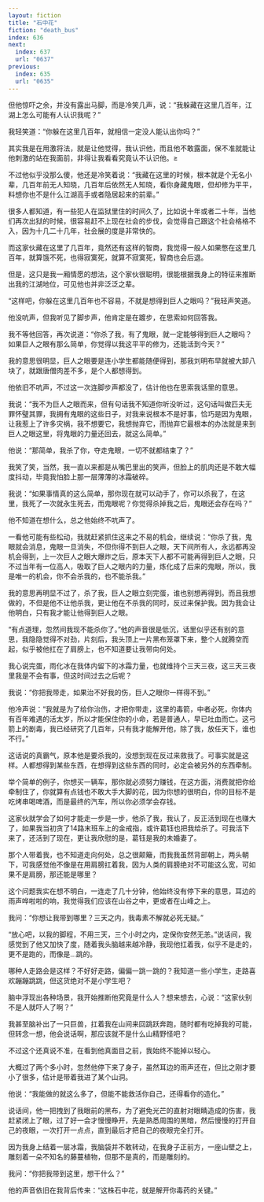 ```yaml
---
layout: fiction
title: "石中花"
fiction: "death_bus"
index: 636
next:
  index: 637
  url: "0637"
previous:
  index: 635
  url: "0635"
---
```

但他惊吓之余，并没有露出马脚，而是冷笑几声，说：“我躲藏在这里几百年，江湖上怎么可能有人认识我呢？”

我轻笑道：“你躲在这里几百年，就相信一定没人能认出你吗？”

其实我是在用激将法，就是让他觉得，我认识他，而且他不敢露面，保不准就能让他刺激的站在我面前，非得让我看看究竟认不认识他。≥

不过他似乎没那么傻，他还是冷笑着说：“我藏在这里的时候，根本就是个无名小辈，几百年前无人知晓，几百年后依然无人知晓，看你身藏鬼眼，但却修为平平，料想你也不是什么江湖高手或者隐居起来的前辈。”

很多人都知道，有一些犯人在监狱里住的时间久了，比如说十年或者二十年，当他们再次出狱的时候，很容易赶不上现在社会的步伐，会觉得自己跟这个社会格格不入，因为十几二十几年，社会展的度是非常快的。

而这家伙藏在这里了几百年，竟然还有这样的智商，我觉得一般人如果憋在这里几百年，就算饿不死，也得寂寞死，就算不寂寞死，智商也会后退。

但是，这只是我一厢情愿的想法，这个家伙很聪明，很能根据我身上的特征来推断出我的江湖地位，可见他也并非泛泛之辈。

“这样吧，你躲在这里几百年也不容易，不就是想得到巨人之眼吗？”我轻声笑道。

他没吭声，但我听见了脚步声，他肯定是在踱步，在思索如何回答我。

我不等他回答，再次说道：“你杀了我，有了鬼眼，就一定能够得到巨人之眼吗？如果巨人之眼有那么简单，你觉得以我这平平的修为，还能活到今天？”

我的意思很明显，巨人之眼要是连小学生都能随便得到，那我刘明布早就被大卸八块了，就跟唐僧肉差不多，是个人都想得到。

他依旧不吭声，不过这一次连脚步声都没了，估计他也在思索我话里的意思。

我说：“我不为巨人之眼而来，但有句话我不知道你听没听过，这句话叫做匹夫无罪怀璧其罪，我拥有鬼眼的这些日子，对我来说根本不是好事，恰巧是因为鬼眼，让我惹上了许多灾祸，我不想要它，我想抛弃它，而抛弃它最根本的办法就是来到巨人之眼这里，将鬼眼的力量还回去，就这么简单。”

他说：“那简单，我杀了你，夺走鬼眼，一切不就都结束了？”

我笑了笑，当然，我一直以来都是从嘴巴里出的笑声，但脸上的肌肉还是不敢大幅度抖动，毕竟我怕脸上那一层薄薄的冰霜破碎。

我说：“如果事情真的这么简单，那你现在就可以动手了，你可以杀我了，在这里，我死了一次就永生死去，而鬼眼呢？你觉得杀掉我之后，鬼眼还会存在吗？”

他不知道在想什么，总之他始终不吭声了。

一看他可能有些松动，我就赶紧抓住这来之不易的机会，继续说：“你杀了我，鬼眼就会消息，鬼眼一旦消失，不但你得不到巨人之眼，天下间所有人，永远都再没机会得到，上一次巨人之眼大爆炸之后，原本天下人都不可能再得到巨人之眼，只不过当年有一位高人，吸取了巨人之眼内的力量，炼化成了后来的鬼眼，所以，我是唯一的机会，你不会杀我的，也不能杀我。”

我的意思再明显不过了，杀了我，巨人之眼立刻完蛋，谁也别想再得到。而且我想做的，不但是他不让他杀我，更让他在不杀我的同时，反过来保护我。因为我会让他明白，只有我才能让他得到巨人之眼。

“有点道理，忽然间我现不能杀你了。”他的声音很是低沉，话里似乎还有别的意思，我隐隐觉得不对劲，片刻后，我头顶上一片黑布笼罩下来，整个人就腾空而起，似乎被他扛在了肩膀上，也不知道要让我带向何处。

我心说完蛋，雨化冰在我体内留下的冰霜力量，也就维持个三天三夜，这三天三夜里我是不会有事，但这时间过去之后呢？

我说：“你把我带走，如果治不好我的伤，巨人之眼你一样得不到。”

他冷声说：“我就是为了给你治伤，才把你带走，这里的毒箭，中者必死，你体内有百年难遇的活太岁，所以才能保住你的小命，若是普通人，早已吐血而亡。这弓箭上的剧毒，我已经研究了几百年，只有我才能解开他，除了我，放任天下，谁也不行。”

这话说的真霸气，原本他是要杀我的，没想到现在反过来救我了。可事实就是这样。人都想得到某些东西，在想得到这些东西的同时，必定会被另外的东西牵制。

举个简单的例子，你想买一辆车，那你就必须努力赚钱，在这方面，消费就把你给牵制住了，你就算有点钱也不敢大手大脚的花，因为你想的很明白，你的目标不是吃烤串喝啤酒，而是最终的汽车，所以你必须学会存钱。

这家伙就学会了如何才能走一步是一步，他杀了我，我认了，反正活到现在也赚大了，如果我当初贪了14路末班车上的金戒指，或许葛钰也把我给杀了。可我活下来了，还活到了现在，更让我欣慰的是，葛钰是我的未婚妻了。

那个人带着我，也不知道走向何处，总之很颠簸，而我我虽然背部朝上，两头朝下，可我感觉他不像是在用肩膀扛着我，因为人类的肩膀绝对不可能这么宽，可如果不是肩膀，那还能是哪里？

这个问题我实在想不明白，一连走了几十分钟，他始终没有停下来的意思，耳边的雨声哗啦啦的响，我觉得我们应该在山谷之中，更或者在山峰之上。

我问：“你想让我带到哪里？三天之内，我毒素不解就必死无疑。”

“放心吧，以我的脚程，不用三天，三个小时之内，定保你安然无恙。”说话间，我感觉到了他又加快了度，随着我头脑越来越冷静，我现他扛着我，似乎不是走的，更不是跑的，而像是...跳的。

哪种人走路会是这样？不好好走路，偏偏一跳一跳的？我知道一些小学生，走路喜欢蹦蹦跳跳，但这货绝对不是小学生吧？

脑中浮现出各种场景，我开始推断他究竟是什么人？想来想去，心说：“这家伙别不是人就吓人了啊？”

我甚至脑补出了一只巨兽，扛着我在山间来回跳跃奔跑，随时都有吃掉我的可能，但转念一想，他会说话啊，那应该就不是什么山精野怪吧？

不过这个还真说不准，在看到他真面目之前，我始终不能掉以轻心。

大概过了两个多小时，忽然他停下来了身子，虽然耳边的雨声还在，但比之刚才要小了很多，估计是带着我进了某个山洞。

他说：“我能做的就这么多了，但能不能救活你自己，还得看你的造化。”

说话间，他一把拽到了我眼前的黑布，为了避免光芒的直射对眼睛造成的伤害，我赶紧闭上了眼，过了好一会才慢慢睁开，先是熟悉周围的黑暗，然后慢慢的打开自己的夜眼，一次打开一点点，直到最后才把自己的夜眼完全打开。

因为我身上结着一层冰霜，我脑袋并不敢转动，在我身子正前方，一座山壁之上，雕刻着一朵不知名的藤蔓植物，但那不是真的，而是雕刻的。

我问：“你把我带到这里，想干什么？”

他的声音依旧在我背后传来：“这株石中花，就是解开你毒药的关键。”